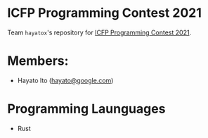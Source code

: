# ICFP Programming Contest 2021

Team `hayatox`'s repository for
[ICFP Programming Contest 2021](https://icfpcontest2021.github.io/).

# Members:

- Hayato Ito (hayato@google.com)

# Programming Launguages

- Rust
